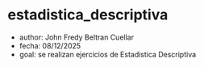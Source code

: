# estadistica_descriptiva
- author: John Fredy Beltran Cuellar 
- fecha: 08/12/2025
- goal: se realizan ejercicios de Estadistica Descriptiva
